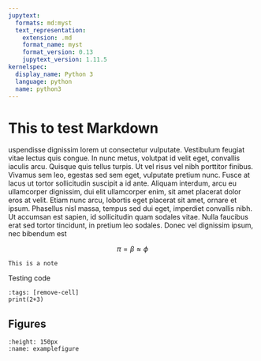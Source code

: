 ```yaml
---
jupytext:
  formats: md:myst
  text_representation:
    extension: .md
    format_name: myst
    format_version: 0.13
    jupytext_version: 1.11.5
kernelspec:
  display_name: Python 3
  language: python
  name: python3
---
```



# This to test Markdown

uspendisse dignissim lorem ut consectetur vulputate. Vestibulum feugiat vitae lectus quis congue. In nunc metus, volutpat id velit eget, convallis iaculis arcu. Quisque quis tellus turpis. Ut vel risus vel nibh porttitor finibus. Vivamus sem leo, egestas sed sem eget, vulputate pretium nunc. Fusce at lacus ut tortor sollicitudin suscipit a id ante. Aliquam interdum, arcu eu ullamcorper dignissim, dui elit ullamcorper enim, sit amet placerat dolor eros at velit. Etiam nunc arcu, lobortis eget placerat sit amet, ornare et ipsum. Phasellus nisl massa, tempus sed dui eget, imperdiet convallis nibh. Ut accumsan est sapien, id sollicitudin quam sodales vitae. Nulla faucibus erat sed tortor tincidunt, in pretium leo sodales. Donec vel dignissim ipsum, nec bibendum est

$$ \pi = \beta \approx \phi$$


```{note}
This is a note
```


Testing code

```{code-cell} ipython3
:tags: [remove-cell]
print(2+3)

```


## Figures

```{figure} ./logo.png
:height: 150px
:name: examplefigure
```

